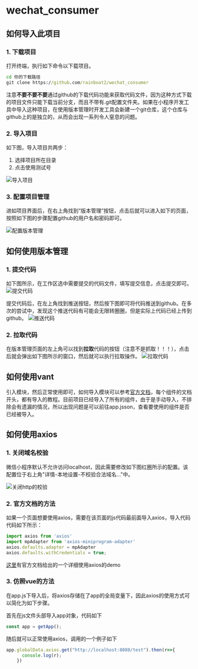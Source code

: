 # wechat_consumer


## 如何导入此项目

### 1. 下载项目

打开终端，执行如下命令以下载项目。

```cmd
cd 你的下载路径
git clone https://github.com/rainboat2/wechat_consumer
```

注意**不要不要不要**通过github的下载代码功能来获取代码文件，因为这种方式下载的项目文件只能下载当前分支，而且不带有.git配置文件夹。如果在小程序开发工具中导入这种项目，在使用版本管理时开发工具会新建一个git仓库，这个仓库与github上的是独立的，从而会出现一系列令人窒息的问题。


### 2. 导入项目

如下图，导入项目共两步：
1. 选择项目所在目录
2. 点击使用测试号

![导入项目](https://s1.ax1x.com/2020/07/09/UnrIKK.md.png)

### 3. 配置项目管理

进如项目界面后，在右上角找到“版本管理”按钮，点击后就可以进入如下的页面，按照如下图的步骤配置github的用户名和密码即可。

![配置版本管理](https://s1.ax1x.com/2020/07/09/Un60gI.png)

## 如何使用版本管理

### 1. 提交代码

如下图所示，在工作区选中需要提交的代码文件，填写提交信息，点击提交即可。
![提交代码](https://s1.ax1x.com/2020/07/09/UnW74S.png)

提交代码后，在左上角找到推送按钮，然后按下图即可将代码推送到github。在多次的尝试中，发现这个推送代码有可能会无限转圈圈，但是实际上代码已经上传到github。
![推送代码](https://s1.ax1x.com/2020/07/09/Un225D.md.png)

### 2. 拉取代码

在版本管理页面的左上角可以找到**拉取**代码的按钮（注意不是抓取！！！），点击后就会弹出如下图所示的窗口，然后就可以执行拉取操作。
![拉取代码](https://s1.ax1x.com/2020/07/09/Unh7lQ.png)

## 如何使用vant

引入模块，然后正常使用即可，如何导入模块可以参考[官方文档](https://youzan.github.io/vant-weapp/#/button)，每个组件的文档开头，都有导入的教程。目前项目已经导入了所有的组件，由于是手动导入，不排除会有遗漏的情况，所以出现问题是可以前往app.jsson，查看要使用的组件是否已经被导入。

## 如何使用axios

### 1. 关闭域名校验
微信小程序默认不允许访问localhost，因此需要修改如下图红圈所示的配置。该配置位于右上角"详情-本地设置-不校验合法域名..."中。

![关闭http的校验](https://s1.ax1x.com/2020/07/09/UnX1FH.png)

### 2. 官方文档的方法
如果一个页面想要使用axios，需要在该页面的js代码最前面导入axios，导入代码代码如下所示：

```javascript
import axios from 'axios'
import mpAdapter from 'axios-miniprogram-adapter'
axios.defaults.adapter = mpAdapter
axios.defaults.withCredentials = true;
```

[这里](https://github.com/bigmeow/axios-miniprogram-adapter/blob/master/demo/miniprograme-native/index/index.js)有官方文档给出的一个详细使用axios的demo

### 3. 仿照vue的方法

在app.js下导入后，将axios存储在了app的全局变量下，因此axios的使用方式可以简化为如下步骤。

首先在js文件头部导入app对象，代码如下
```javascript
const app = getApp();
```

随后就可以正常使用axios，调用的一个例子如下
```javascript
app.globalData.axios.get("http://localhost:8080/test").then(r=>{
      console.log(r);
    })
```
